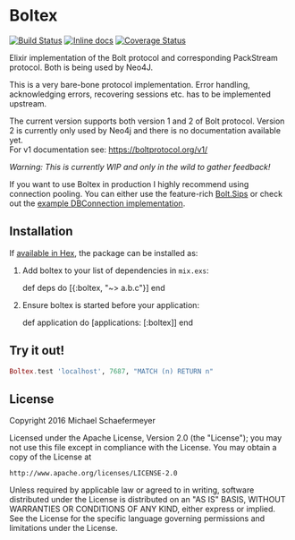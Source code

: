 # Boltex
[![Build Status](https://travis-ci.org/mschae/boltex.svg?branch=master)](https://travis-ci.org/mschae/boltex)
[![Inline docs](http://inch-ci.org/github/mschae/boltex.svg?branch=master)](http://inch-ci.org/github/mschae/boltex)
[![Coverage Status](https://coveralls.io/repos/github/mschae/boltex/badge.svg?branch=master)](https://coveralls.io/github/mschae/boltex?branch=master)

Elixir implementation of the Bolt protocol and corresponding PackStream
protocol. Both is being used by Neo4J.

This is a very bare-bone protocol implementation. Error handling, acknowledging
errors, recovering sessions etc. has to be implemented upstream.

The current version supports both version 1 and 2 of Bolt protocol. Version 2 is currently only used by Neo4j and there is no documentation available yet.  
For v1 documentation see: https://boltprotocol.org/v1/

*Warning: This is currently WIP and only in the wild to gather feedback!*

If you want to use Boltex in production I highly recommend using connection
pooling. You can either use the feature-rich
[Bolt.Sips](https://github.com/florinpatrascu/bolt_sips) or check out the
[example DBConnection implementation](https://github.com/mschae/boltex_db_connection).

## Installation

If [available in Hex](https://hex.pm/docs/publish), the package can be installed as:

  1. Add boltex to your list of dependencies in `mix.exs`:

        def deps do
          [{:boltex, "~> a.b.c"}]
        end

  2. Ensure boltex is started before your application:

        def application do
          [applications: [:boltex]]
        end

## Try it out!

```elixir
Boltex.test 'localhost', 7687, "MATCH (n) RETURN n"
```

## License

Copyright 2016 Michael Schaefermeyer

Licensed under the Apache License, Version 2.0 (the "License");
you may not use this file except in compliance with the License.
You may obtain a copy of the License at

    http://www.apache.org/licenses/LICENSE-2.0

Unless required by applicable law or agreed to in writing, software
distributed under the License is distributed on an "AS IS" BASIS,
WITHOUT WARRANTIES OR CONDITIONS OF ANY KIND, either express or implied.
See the License for the specific language governing permissions and
limitations under the License.
